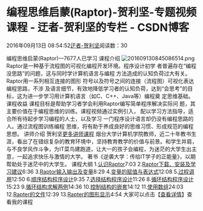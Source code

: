 
# 编程思维启蒙(Raptor)-贺利坚-专题视频课程 - 迂者-贺利坚的专栏 - CSDN博客

2016年09月13日 08:54:52[迂者-贺利坚](https://me.csdn.net/sxhelijian)阅读数：30


编程思维启蒙(Raptor)—7677人已学习
课程介绍
![201609130845086514.png](https://img-bss.csdn.net/201609130845086514.png)
Raptor是一种基于流程图的可视化编程开发环境。程序设计初学
者普遍存在“编程没思路”的问题，这与同时学计算机语言与编程
方法造成的认知负荷过大有关。Raptor用一系列相互连接的图形
符号以及符号之间的连接（流程图）可视化表达编程思路，不涉
及语言细节，有效地降低学习者的认知负荷，达到“会思考”的目
标，这为进一步学习用计算机语言（如C、C++、Java等）编程奠
定思维基础。
课程收益
课程目标是帮助学习者学会利用Raptor编写简单程序解决实际问
题，其主要价值在于编程思维的训练。课程视频通过实例引入，
配以学习方法指导，适合所有待起步学习编程的人士，以及学习
一门程序设计语言却仍没有编程思路的人。通过流程图训练编程
思维，将有助于养成良好的思维习惯、形成规范的编程思想。
讲师介绍
贺利坚[更多讲师课程](https://edu.csdn.net/lecturer/82?utm_source=blog2edu)
烟台大学计算机学院教师，近二十年教书生涯，看出了在错综复杂的教育环境中，坚持教育教学的价值与前景。和学生并肩，与不良学风作斗争，为IT菜鸟建跑道，让大一的孩子会编程，为迷茫的大学生出主意，一起追求快乐与激情的大学。
著书《逆袭大学：传给IT学子的正能量》，以期帮助处于迷茫中的大学生。
课程大纲
1.[认识Raptor](https://edu.csdn.net/course/play/2958/52644?utm_source=blog2edu)7:03
2.[Raptor下载、安装及学习建议](https://edu.csdn.net/course/play/2958/48716?utm_source=blog2edu)6:36
3.[Raptor输入输出及变量](https://edu.csdn.net/course/play/2958/48717?utm_source=blog2edu)8:29
4.[变量的赋值与表达式](https://edu.csdn.net/course/play/2958/48718?utm_source=blog2edu)12:08
5.[过程调用](https://edu.csdn.net/course/play/2958/52645?utm_source=blog2edu)12:50
6.[顺序结构程序设计](https://edu.csdn.net/course/play/2958/48720?utm_source=blog2edu)9:35
7.[选择结构程序设计](https://edu.csdn.net/course/play/2958/48721?utm_source=blog2edu)11:26
8.[循环结构程序设计](https://edu.csdn.net/course/play/2958/48722?utm_source=blog2edu)15:23
9.[循环结构求解两例](https://edu.csdn.net/course/play/2958/48723?utm_source=blog2edu)14:36
10.[控制结构的嵌套](https://edu.csdn.net/course/play/2958/48724?utm_source=blog2edu)14:12
11.[使用数组](https://edu.csdn.net/course/play/2958/48725?utm_source=blog2edu)24:03
12.[Rapter的文件](https://edu.csdn.net/course/play/2958/48726?utm_source=blog2edu)12:39
13.[Rapter的图形显示](https://edu.csdn.net/course/play/2958/48727?utm_source=blog2edu)4:54
大家可以点击【[查看详情](https://edu.csdn.net/course/detail/2958?utm_source=blog2edu)】查看我的课程


